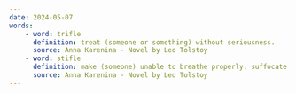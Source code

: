 ```yaml
---
date: 2024-05-07
words:
    - word: trifle
      definition: treat (someone or something) without seriousness.
      source: Anna Karenina - Novel by Leo Tolstoy
    - word: stifle
      definition: make (someone) unable to breathe properly; suffocate.
      source: Anna Karenina - Novel by Leo Tolstoy
---
```

